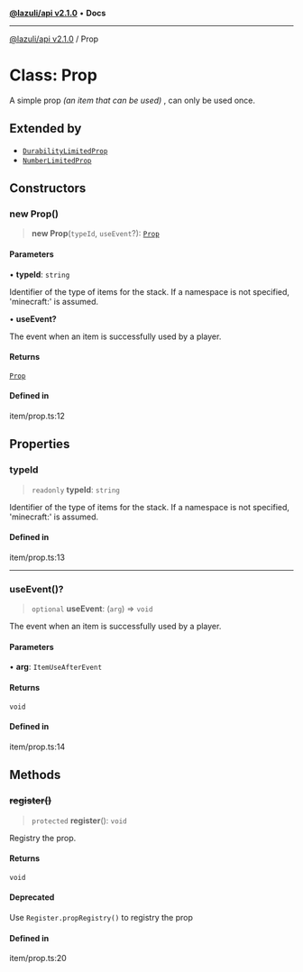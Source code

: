 [**@lazuli/api v2.1.0**](../README.md) • **Docs**

***

[@lazuli/api v2.1.0](../globals.md) / Prop

# Class: Prop

A simple prop *(an item that can be used)* , can only be used once.

## Extended by

- [`DurabilityLimitedProp`](DurabilityLimitedProp.md)
- [`NumberLimitedProp`](NumberLimitedProp.md)

## Constructors

### new Prop()

> **new Prop**(`typeId`, `useEvent`?): [`Prop`](Prop.md)

#### Parameters

• **typeId**: `string`

Identifier of the type of items for the stack. If a namespace is not specified, 'minecraft:' is assumed.

• **useEvent?**

The event when an item is successfully used by a player.

#### Returns

[`Prop`](Prop.md)

#### Defined in

item/prop.ts:12

## Properties

### typeId

> `readonly` **typeId**: `string`

Identifier of the type of items for the stack. If a namespace is not specified, 'minecraft:' is assumed.

#### Defined in

item/prop.ts:13

***

### useEvent()?

> `optional` **useEvent**: (`arg`) => `void`

The event when an item is successfully used by a player.

#### Parameters

• **arg**: `ItemUseAfterEvent`

#### Returns

`void`

#### Defined in

item/prop.ts:14

## Methods

### ~~register()~~

> `protected` **register**(): `void`

Registry the prop.

#### Returns

`void`

#### Deprecated

Use `Register.propRegistry()` to registry the prop

#### Defined in

item/prop.ts:20
